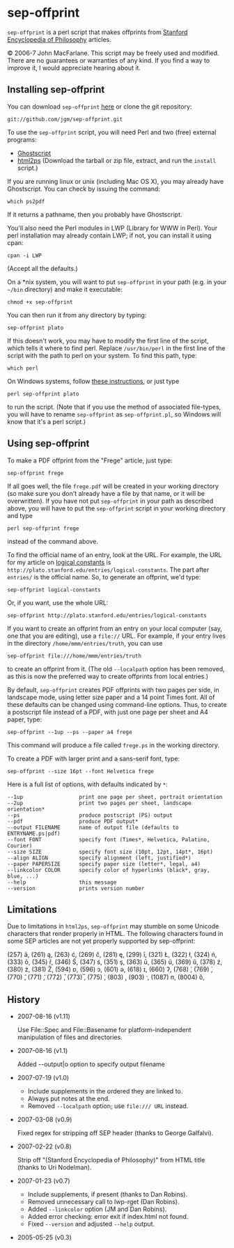 sep-offprint
============

`sep-offprint` is a perl script that makes offprints from 
[Stanford Encyclopedia of Philosophy] articles.

[Stanford Encyclopedia of Philosophy]: http://plato.stanford.edu

© 2006-7 John MacFarlane. This script may be freely used and modified.
There are no guarantees or warranties of any kind. If you find a way to
improve it, I would appreciate hearing about it.

Installing sep-offprint
-----------------------

You can download `sep-offprint` [here](http://github.com/jgm/sep-offprint/tarball/master)
or clone the git repository:

    git://github.com/jgm/sep-offprint.git

To use the `sep-offprint` script, you will need Perl and two (free) external
programs:

-   [Ghostscript](http://www.cs.wisc.edu/~ghost/doc/AFPL/get851.htm)
-   [html2ps](http://user.it.uu.se/~jan/html2ps.html) (Download the
    tarball or zip file, extract, and run the `install` script.)

If you are running linux or unix (including Mac OS X), you may
already have Ghostscript. You can check by issuing the command:

    which ps2pdf

If it returns a pathname, then you probably have Ghostscript.

You'll also need the Perl modules in LWP (Library for WWW in Perl).
Your perl installation may already contain LWP; if not, you can
install it using cpan:

    cpan -i LWP

(Accept all the defaults.)

On a \*nix system, you will want to put `sep-offprint` in your path
(e.g. in your `~/bin` directory) and make it executable:

    chmod +x sep-offprint

You can then run it from any directory by typing:

    sep-offprint plato

If this doesn't work, you may have to modify the first line of the
script, which tells it where to find perl. Replace `/usr/bin/perl`
in the first line of the script with the path to perl on your
system. To find this path, type:

    which perl

On Windows systems, follow [these instructions], or just type

    perl sep-offprint plato

to run the script.  (Note that if you use the method of associated file-types,
you will have to rename `sep-offprint` as `sep-offprint.pl`, so Windows will
know that it's a perl script.)

[these instructions]: http://aspn.activestate.com/ASPN/docs/ActivePerl/5.8/faq/Windows/ActivePerl-Winfaq4.html#What_s_the_equivalent_of_the_she

Using sep-offprint
------------------

To make a PDF offprint from the "Frege" article, just type:

    sep-offprint frege

If all goes well, the file `frege.pdf` will be created in your
working directory (so make sure you don't already have a file by
that name, or it will be overwritten).  If you have not put
`sep-offprint` in your path as described above, you will have
to put the `sep-offprint` script in your working directory and type

    perl sep-offprint frege

instead of the command above.

To find the official name of an entry, look at the URL. For
example, the URL for my article on
[logical constants](http://plato.stanford.edu/entries/logical-constants)
is `http://plato.stanford.edu/entries/logical-constants`. The part
after `entries/` is the official name. So, to generate an offprint,
we'd type:

    sep-offprint logical-constants

Or, if you want, use the whole URL:

    sep-offprint http://plato.stanford.edu/entries/logical-constants

If you want to create an offprint from an entry on your local computer
(say, one that you are editing), use a `file://` URL. For example, if
your entry lives in the directory `/home/mmm/entries/truth`, you can use

    sep-offprint file:///home/mmm/entries/truth

to create an offprint from it. (The old `--localpath` option has been
removed, as this is now the preferred way to create offprints from
local entries.)

By default, `sep-offprint` creates PDF offprints with two pages per
side, in landscape mode, using letter size paper and a 14 point
Times font. All of these defaults can be changed using command-line
options. Thus, to create a postscript file instead of a PDF, with
just one page per sheet and A4 paper, type:

    sep-offprint --1up --ps --paper a4 frege

This command will produce a file called `frege.ps` in the working
directory.

To create a PDF with larger print and a sans-serif font, type:

    sep-offprint --size 16pt --font Helvetica frege

Here is a full list of options, with defaults indicated by `*`:

    --1up                  print one page per sheet, portrait orientation
    --2up                  print two pages per sheet, landscape orientation*
    --ps                   produce postscript (PS) output
    --pdf                  produce PDF output*
    --output FILENAME      name of output file (defaults to ENTRYNAME.ps|pdf)
    --font FONT            specify font (Times*, Helvetica, Palatino, Courier)
    --size SIZE            specify font size (10pt, 12pt, 14pt*, 16pt)
    --align ALIGN          specify alignment (left, justified*)
    --paper PAPERSIZE      specify paper size (letter*, legal, a4)
    --linkcolor COLOR      specify color of hyperlinks (black*, gray, blue, ...)
    --help                 this message
    --version              prints version number

Limitations
-----------

Due to limitations in `html2ps`, `sep-offprint` may stumble
on some Unicode characters that render properly in HTML.
The following characters found in some SEP articles 
are not yet properly supported by sep-offprint:

(257) &#257;,
(261) &#261;,
(263) &#263;,
(269) &#269;,
(281) &#281;,
(299) &#299;,
(321) &#321;,
(322) &#322;,
(324) &#324;,
(333) &#333;,
(345) &#345;,
(346) &#346;,
(347) &#347;,
(351) &#351;,
(363) &#363;,
(365) &#365;,
(369) &#369;,
(378) &#378;,
(380) &#380;,
(381) &#381;,
(594) &#594;,
(596) &#596;,
(601) &#601;,
(618) &#618;,
(660) &#660;,
(768) &#768;,
(769) &#769;,
(770) &#770;,
(771) &#771;,
(772) &#772;,
(773) &#773;,
(775) &#775;,
(803) &#803;,
(903) &#903;,
(1087) &#1087;,
(8004) &#8004;,

History
-------

+   2007-08-16 (v1.11)

    Use File::Spec and File::Basename for platform-independent
    manipulation of files and directories.

+   2007-08-16 (v1.1)

    Added --output|o option to specify output filename

+   2007-07-19 (v1.0)

    - Include supplements in the ordered they are linked to.
    - Always put notes at the end.
    - Removed `--localpath` option; use `file:/// URL` instead.

+   2007-03-08 (v0.9)

    Fixed regex for stripping off SEP header (thanks to George Galfalvi).

+   2007-02-22 (v0.8)

    Strip off "(Stanford Encyclopedia of Philosophy)" from
    HTML title (thanks to Uri Nodelman).

+   2007-01-23 (v0.7)

    - Include supplements, if present (thanks to Dan Robins).
    - Removed unnecessary call to lwp-rget (Dan Robins).
    - Added `--linkcolor` option (JM and Dan Robins).
    - Added error checking:  error exit if index.html not found.
    - Fixed `--version` and adjusted `--help` output.

+   2005-05-25 (v0.3)

